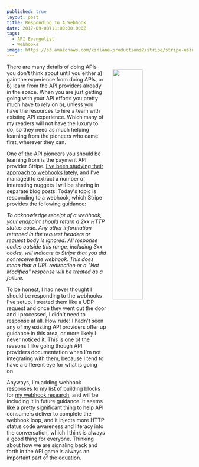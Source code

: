```yaml
---
published: true
layout: post
title: Responding To A Webhook
date: 2017-09-08T11:00:00.000Z
tags:
  - API Evangelist
  - Webhooks
image: https://s3.amazonaws.com/kinlane-productions2/stripe/stripe-using-webhooks.png
---
```

<p><a href="https://stripe.com/docs/webhooks"><img src="https://s3.amazonaws.com/kinlane-productions2/stripe/stripe-using-webhooks.png" align="right" width="40%" style="padding: 15px;" /></a></p>There are many details of doing APIs you don't think about until you either a) gain the experience from doing APIs, or b) learn from the API providers already in the space. When you are just getting going with your API efforts you pretty much have to rely on b), unless you have the resources to hire a team with existing API experience. Which many of my readers will not have the luxury to do, so they need as much helping learning from the pioneers who came first, wherever they can.

One of the API pioneers you should be learning from is the payment API provider Stripe. [I've been studying their approach to webhooks lately](https://stripe.com/docs/webhooks), and I've managed to extract a number of interesting nuggets I will be sharing in separate blog posts. Today's topic is responding to a webhook, which Stripe provides the following guidance:

_To acknowledge receipt of a webhook, your endpoint should return a 2xx HTTP status code. Any other information returned in the request headers or request body is ignored. All response codes outside this range, including 3xx codes, will indicate to Stripe that you did not receive the webhook. This does mean that a URL redirection or a "Not Modified" response will be treated as a failure._

To be honest, I had never thought I should be responding to the webhooks I've setup. I treated them like a UDP request and once they went out the door and I processed, I didn't need to response at all. How rude! I hadn't seen any of my existing API providers offer up guidance in this area, or more likely I never noticed it. This is one of the reasons I like going though API providers documentation when I'm not integrating with them, because I tend to have a different eye for what is going on.

Anyways, I'm adding webhook responses to my list of building blocks for [my webhook research](http://webhooks.apievangelist.com/), and will be including it in future guidance. It seems like a pretty significant thing to help API consumers deliver to complete the webhook loop, and it injects more HTTP status code awareness and literacy into the conversation, which I think is always a good thing for everyone. Thinking about how we are signaling back and forth in the API game is always an important part of the equation.
